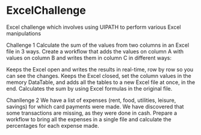 # ExcelChallenge
Excel challenge which involves using UIPATH to perform various Excel manipulations

Challenge 1
Calculate the sum of the values from two columns in an Excel file in 3 ways. Create a workflow that adds the values on column A with values on column B and writes them in column C in different ways:

Keeps the Excel open and writes the results in real-time, row by row so you can see the changes.
Keeps the Excel closed, set the column values in the memory DataTable, and adds all the tables to a new Excel file at once, in the end.
Calculates the sum by using Excel formulas in the original file.

Chanllenge 2
We have a list of expenses (rent, food, utilities, leisure, savings) for which card payments were made. We have discovered that some transactions are missing, as they were done in cash. Prepare a workflow to bring all the expenses in a single file and calculate the percentages for each expense made.

